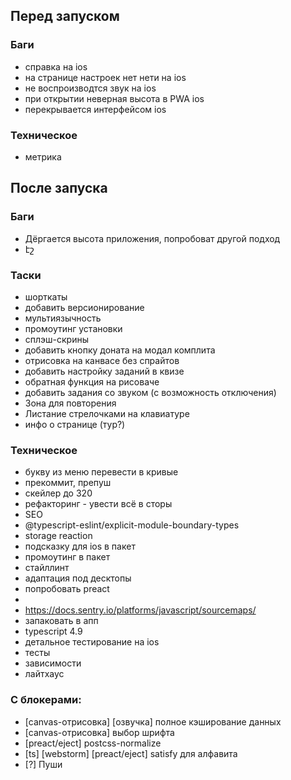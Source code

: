 ## Перед запуском

### Баги

- справка на ios
- на странице настроек нет нети на ios
- не воспроизводтся звук на ios
- при открытии неверная высота в PWA ios
- перекрывается интерфейсом ios

### Техническое

- метрика

## После запуска

### Баги

- Дёргается высота приложения, попробоват другой подход
- էշ

### Таски

- шорткаты
- добавить версионирование
- мультиязычность
- промоутинг установки
- сплэш-скрины
- добавить кнопку доната на модал комплита
- отрисовка на канвасе без спрайтов
- добавить настройку заданий в квизе
- обратная функция на рисоваче
- добавить задания со звуком (с возможность отключения)
- Зона для повторения
- Листание стрелочками на клавиатуре
- инфо о странице (тур?)

### Техническое

- букву из меню перевести в кривые
- прекоммит, препуш
- скейлер до 320
- рефакторинг - увести всё в сторы
- SEO
- @typescript-eslint/explicit-module-boundary-types
- storage reaction
- подсказку для ios в пакет
- промоутинг в пакет
- стайллинт
- адаптация под десктопы
- попробовать preact
- <link rel="icon" type="image/svg+xml" href="%PUBLIC_URL%/pwa/favicon.svg">
- https://docs.sentry.io/platforms/javascript/sourcemaps/
- запаковать в апп
- typescript 4.9
- детальное тестирование на ios
- тесты
- зависимости
- лайтхаус

### С блокерами:

- [canvas-отрисовка] [озвучка] полное кэширование данных
- [canvas-отрисовка] выбор шрифта
- [preact/eject] postcss-normalize
- [ts] [webstorm] [preact/eject] satisfy  для алфавита
- [?] Пуши
